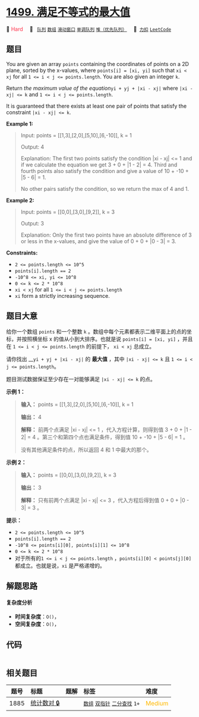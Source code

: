 # [1499. 满足不等式的最大值](https://2xiao.github.io/leetcode-js/problem/1499.html)

🔴 <font color=#ff334b>Hard</font>&emsp; 🔖&ensp; [`队列`](/tag/queue.md) [`数组`](/tag/array.md) [`滑动窗口`](/tag/sliding-window.md) [`单调队列`](/tag/monotonic-queue.md) [`堆（优先队列）`](/tag/heap-priority-queue.md)&emsp; 🔗&ensp;[`力扣`](https://leetcode.cn/problems/max-value-of-equation) [`LeetCode`](https://leetcode.com/problems/max-value-of-equation)

## 题目

You are given an array `points` containing the coordinates of points on a 2D
plane, sorted by the x-values, where `points[i] = [xi, yi]` such that `xi <
xj` for all `1 <= i < j <= points.length`. You are also given an integer `k`.

Return _the maximum value of the equation_`yi + yj + |xi - xj|` where `|xi -
xj| <= k` and `1 <= i < j <= points.length`.

It is guaranteed that there exists at least one pair of points that satisfy
the constraint `|xi - xj| <= k`.



**Example 1:**

> Input: points = [[1,3],[2,0],[5,10],[6,-10]], k = 1
> 
> Output: 4
> 
> Explanation: The first two points satisfy the condition |xi - xj| <= 1 and if we calculate the equation we get 3 + 0 + |1 - 2| = 4. Third and fourth points also satisfy the condition and give a value of 10 + -10 + |5 - 6| = 1.
> 
> No other pairs satisfy the condition, so we return the max of 4 and 1.

**Example 2:**

> Input: points = [[0,0],[3,0],[9,2]], k = 3
> 
> Output: 3
> 
> Explanation: Only the first two points have an absolute difference of 3 or less in the x-values, and give the value of 0 + 0 + |0 - 3| = 3.

**Constraints:**

  * `2 <= points.length <= 10^5`
  * `points[i].length == 2`
  * `-10^8 <= xi, yi <= 10^8`
  * `0 <= k <= 2 * 10^8`
  * `xi < xj` for all `1 <= i < j <= points.length`
  * `xi` form a strictly increasing sequence.


## 题目大意

给你一个数组 `points` 和一个整数 `k` 。数组中每个元素都表示二维平面上的点的坐标，并按照横坐标 x 的值从小到大排序。也就是说
`points[i] = [xi, yi]` ，并且在 `1 <= i < j <= points.length` 的前提下， `xi < xj` 总成立。

请你找出 __`yi + yj + |xi - xj|` 的 **最大值** ，其中 `|xi - xj| <= k` 且 `1 <= i < j <=
points.length`。

题目测试数据保证至少存在一对能够满足 `|xi - xj| <= k` 的点。



**示例 1：**

> 
> 
> 
> 
> 
> **输入：** points = [[1,3],[2,0],[5,10],[6,-10]], k = 1
> 
> **输出：** 4
> 
> **解释：** 前两个点满足 |xi - xj| <= 1 ，代入方程计算，则得到值 3 + 0 + |1 - 2| = 4 。第三个和第四个点也满足条件，得到值 10 + -10 + |5 - 6| = 1 。
> 
> 没有其他满足条件的点，所以返回 4 和 1 中最大的那个。

**示例 2：**

> 
> 
> 
> 
> 
> **输入：** points = [[0,0],[3,0],[9,2]], k = 3
> 
> **输出：** 3
> 
> **解释：** 只有前两个点满足 |xi - xj| <= 3 ，代入方程后得到值 0 + 0 + |0 - 3| = 3 。
> 
> 



**提示：**

  * `2 <= points.length <= 10^5`
  * `points[i].length == 2`
  * `-10^8 <= points[i][0], points[i][1] <= 10^8`
  * `0 <= k <= 2 * 10^8`
  * 对于所有的`1 <= i < j <= points.length` ，`points[i][0] < points[j][0]` 都成立。也就是说，`xi` 是严格递增的。


## 解题思路

#### 复杂度分析

- **时间复杂度**：`O()`，
- **空间复杂度**：`O()`，

## 代码

```javascript

```

## 相关题目

<!-- prettier-ignore -->
| 题号 | 标题 | 题解 | 标签 | 难度 |
| :------: | :------ | :------: | :------ | :------ |
| 1885 | [统计数对 🔒](https://leetcode.com/problems/count-pairs-in-two-arrays) |  |  [`数组`](/tag/array.md) [`双指针`](/tag/two-pointers.md) [`二分查找`](/tag/binary-search.md) `1+` | <font color=#ffb800>Medium</font> |